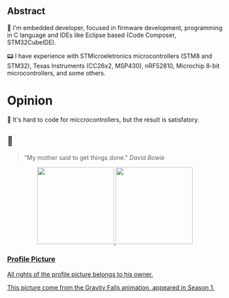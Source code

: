 ## Abstract

🔖 I'm embedded developer, focused in firmware development, programming in C language and IDEs like Eclipse based (Code Composer, STM32CubeIDE).

📟 I have experience with STMicroeletronics microcontrollers (STM8 and STM32), Texas Instruments (CC26x2, MSP430), nRF52810, Microchip 8-bit microcontrollers, and some others.

# Opinion

💬 It's hard to code for miccrocontrollers, but the result is satisfatory.

## 🎵

> "My mother said to get things done." _David Bowie_

<div align="center">
  <a href="https://github.com/Pablo-Jean">
  <img height="180em" src="https://statstics-pablo-jean.vercel.app/api?username=pablo-jean&show_icons=true&theme=dracula&include_all_commits=true&count_private=true"/>
  <img height="180em" src="https://statstics-pablo-jean.vercel.app/api/top-langs/?username=pablo-jean&layout=compact&langs_count=7&theme=dracula&count_private=true"/>
</div>

  
 ### Profile Picture
  
  All rights of the profile picture belongs to his owner.
  
  This picture come from the Gravity Falls animation, appeared in Season 1.
